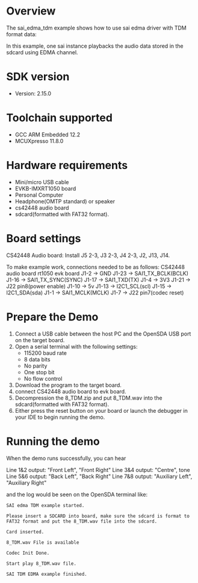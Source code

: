 Overview
========
The sai_edma_tdm example shows how to use sai edma driver with TDM format data:

In this example, one sai instance playbacks the audio data stored in the sdcard using EDMA channel.

SDK version
===========
- Version: 2.15.0

Toolchain supported
===================
- GCC ARM Embedded  12.2
- MCUXpresso  11.8.0

Hardware requirements
=====================
- Mini/micro USB cable
- EVKB-IMXRT1050 board
- Personal Computer
- Headphone(OMTP standard) or speaker
- cs42448 audio board
- sdcard(formatted with FAT32 format).

Board settings
==============
CS42448 Audio board:
Install J5 2-3, J3 2-3, J4 2-3, J2, J13, J14.

To make example work, connections needed to be as follows:
CS42448 audio board             rt1050 evk board
J1-2                      ->          GND
J1-23                     ->          SAI1_TX_BCLK(BCLK)
J1-16                     ->          SAI1_TX_SYNC(SYNC)
J1-17                     ->          SAI1_TXD(TX)
J1-4                      ->          3V3
J1-21                     ->          J22 pin8(power enable)
J1-10                     ->          5v
J1-13                     ->          I2C1_SCL(scl)
J1-15                     ->          I2C1_SDA(sda)
J1-1                      ->          SAI1_MCLK(MCLK)
J1-7                      ->          J22 pin7(codec reset)

Prepare the Demo
================
1.  Connect a USB cable between the host PC and the OpenSDA USB port on the target board.
2.  Open a serial terminal with the following settings:
    - 115200 baud rate
    - 8 data bits
    - No parity
    - One stop bit
    - No flow control
3. Download the program to the target board.
4. connect CS42448 audio board to evk board.
5. Decompression the 8_TDM.zip and put 8_TDM.wav into the sdcard(formatted with FAT32 format).
6. Either press the reset button on your board or launch the debugger in your IDE to begin running the demo.

Running the demo
================
When the demo runs successfully, you can hear

Line 1&2 output: "Front Left", "Front Right"
Line 3&4 output: "Centre", tone
Line 5&6 output: "Back Left", "Back Right"
Line 7&8 output: "Auxiliary Left", "Auxiliary Right"

and the log would be seen on the OpenSDA terminal like:
~~~~~~~~~~~~~~~~~~~
SAI edma TDM example started.

Please insert a SDCARD into board, make sure the sdcard is format to FAT32 format and put the 8_TDM.wav file into the sdcard.

Card inserted.

8_TDM.wav File is available

Codec Init Done.

Start play 8_TDM.wav file.

SAI TDM EDMA example finished.
 ~~~~~~~~~~~~~~~~~~~
